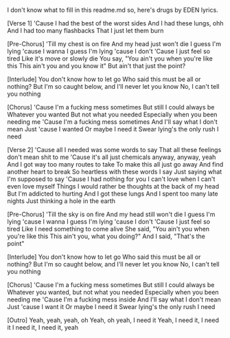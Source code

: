 I don't know what to fill in this readme.md
so, here's drugs by EDEN lyrics.

[Verse 1]
'Cause I had the best of the worst sides
And I had these lungs, ohh
And I had too many flashbacks
That I just let them burn

[Pre-Chorus]
'Till my chest is on fire
And my head just won't die
I guess I'm lying 'cause I wanna
I guess I'm lying 'cause I don't
'Cause I just feel so tired
Like it's move or slowly die
You say, "You ain't you when you're like this
This ain't you and you know it"
But ain't that just the point?

[Interlude]
You don't know how to let go
Who said this must be all or nothing?
But I'm so caught below, and I'll never let you know
No, I can't tell you nothing

[Chorus]
'Cause I'm a fucking mess sometimes
But still I could always be
Whatever you wanted
But not what you needed
Especially when you been needing me
'Cause I'm a fucking mess sometimes
And I'll say what I don't mean
Just 'cause I wanted
Or maybe I need it
Swear lying's the only rush I need

[Verse 2]
'Cause all I needed was some words to say
That all these feelings don't mean shit to me
'Cause it's all just chemicals anyway, anyway, yeah
And I got way too many routes to take
To make this all just go away
And find another heart to break
So heartless with these words I say
Just saying what I'm supposed to say
'Cause I had nothing for you
I can't love when I can't even love myself
Things I would rather be thoughts at the back of my head
But I'm addicted to hurting
And I got these lungs
And I spent too many late nights
Just thinking a hole in the earth

[Pre-Chorus]
'Till the sky is on fire
And my head still won't die
I guess I'm lying 'cause I wanna
I guess I'm lying 'cause I don't
'Cause I just feel so tired
Like I need something to come alive
She said, "You ain't you when you're like this
This ain't you, what you doing?"
And I said, "That's the point"

[Interlude]
You don't know how to let go
Who said this must be all or nothing?
But I'm so caught below, and I'll never let you know
No, I can't tell you nothing

[Chorus]
'Cause I'm a fucking mess sometimes
But still I could always be
Whatever you wanted, but not what you needed
Especially when you been needing me
'Cause I'm a fucking mess inside
And I'll say what I don't mean
Just 'cause I want it
Or maybe I need it
Swear lying's the only rush I need

[Outro]
Yeah, yeah, yeah, oh
Yeah, oh yeah, I need it
Yeah, I need it, I need it I need it, I need it, yeah
